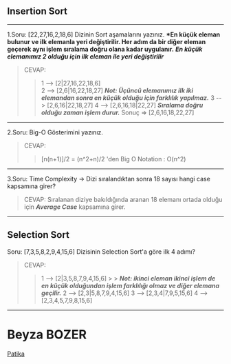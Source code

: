 ## Insertion Sort

---

1.Soru: [22,27,16,2,18,6] Dizinin Sort aşamalarını yazınız.
**\*En küçük eleman bulunur ve ilk elemanla yeri değiştirilir. Her adım da bir diğer eleman geçerek aynı işlem sıralama doğru olana kadar uygulanır.**
**_En küçük elemanımız 2 olduğu için ilk eleman ile yeri değiştirilir_**

> CEVAP:
>
> > 1 --> [2|27,16,22,18,6]  
> > 2 --> [2,6|16,22,18,27]
> > **_Not: Üçüncü elemanımız ilk iki elemandan sonra en küçük olduğu için farklılık yapılmaz._**
> > 3 --> [2,6,16|22,18,27]
> > 4 --> [2,6,16,18|22,27]
> > **_Sıralama doğru olduğu zaman işlem durur._**
> > Sonuç => [2,6,16,18,22,27]

---

2.Soru: Big-O Gösterimini yazınız.

> CEVAP:
>
> > [n(n+1)]/2 = (n^2+n)/2 'den
> > Big O Notation : O(n^2)

---

3.Soru: Time Complexity -> Dizi sıralandıktan sonra 18 sayısı hangi case kapsamına girer?

> CEVAP: Sıralanan diziye bakıldığında aranan 18 elemanı ortada olduğu için **_Average Case_** kapsamına girer.

---

## Selection Sort

Soru: [7,3,5,8,2,9,4,15,6] Dizisinin Selection Sort'a göre ilk 4 adımı?

> CEVAP:
>
> > 1 --> [2|3,5,8,7,9,4,15,6] > > **_Not: ikinci eleman ikinci işlem de en küçük olduğundan işlem farklılığı olmaz ve diğer elemana geçilir._**
> > 2 --> [2,3|5,8,7,9,4,15,6]
> > 3 --> [2,3,4|7,9,5,15,6]
> > 4 --> [2,3,4,5,7,9,8,15,6]

---

# Beyza BOZER

[Patika](https://app.patika.dev/beyzabzrx)
